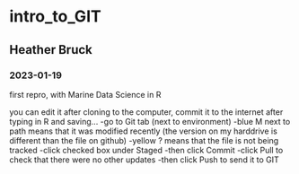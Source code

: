 # intro_to_GIT
## Heather Bruck 
### 2023-01-19

first repro, with Marine Data Science in R

you can edit it after cloning to the computer, commit it to the internet after typing in R and saving...
-go to Git tab (next to environment)
-blue M next to path means that it was modified recently (the version on my harddrive is different than the file on github)
-yellow ? means that the file is not being tracked
-click checked box under Staged
-then click Commit
-click Pull to check that there were no other updates 
-then click Push to send it to GIT